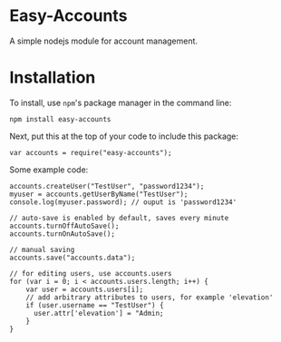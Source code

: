 # Easy-Accounts
A simple nodejs module for account management.

# Installation
To install, use `npm`'s package manager in the command line:

```
npm install easy-accounts
```

Next, put this at the top of your code to include this package:

```
var accounts = require("easy-accounts");
```

Some example code:

```
accounts.createUser("TestUser", "password1234");
myuser = accounts.getUserByName("TestUser");
console.log(myuser.password); // ouput is 'password1234'

// auto-save is enabled by default, saves every minute
accounts.turnOffAutoSave();
accounts.turnOnAutoSave();

// manual saving
accounts.save("accounts.data");

// for editing users, use accounts.users
for (var i = 0; i < accounts.users.length; i++) {
    var user = accounts.users[i];
    // add arbitrary attributes to users, for example 'elevation'
    if (user.username == "TestUser") {
      user.attr['elevation'] = "Admin;
    }
}
```
